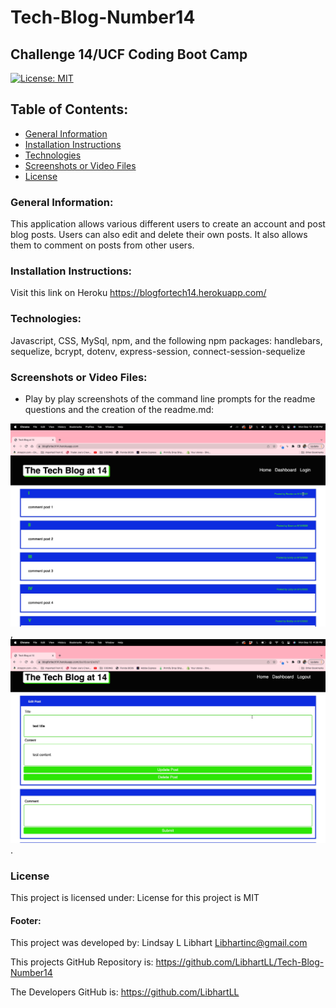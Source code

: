 # Tech-Blog-Number14
## Challenge 14/UCF Coding Boot Camp

[![License: MIT](https://img.shields.io/badge/License-MIT-yellow.svg)](https://opensource.org/licenses/MIT)

## Table of Contents:
* [General Information](#general)
* [Installation Instructions](#installation)
* [Technologies](#technologies)
* [Screenshots or Video Files](#Screenshots)
* [License](#license)

### General Information:
This application allows various different users to create an account and post blog posts. Users can also edit and delete their own posts. It also allows them to comment on posts from other users.

### Installation Instructions:
Visit this link on Heroku https://blogfortech14.herokuapp.com/

### Technologies:
Javascript, CSS, MySql, npm, and the following npm packages: handlebars, sequelize, bcrypt, dotenv, express-session, connect-session-sequelize

### Screenshots or Video Files:

* Play by play screenshots of the command line prompts for the readme questions and the creation of the readme.md:

![Screenshot](/assets/Image%209-12-22%20at%204.38%20PM.jpg),
![Screenshot](/assets/Image%209-12-22%20at%204.39%20PM.jpg).

### License
This project is licensed under:
License for this project is MIT

#### Footer:
This project was developed by:
Lindsay L Libhart
Libhartinc@gmail.com

This projects GitHub Repository is:
https://github.com/LibhartLL/Tech-Blog-Number14

The Developers GitHub is:
https://github.com/LibhartLL
